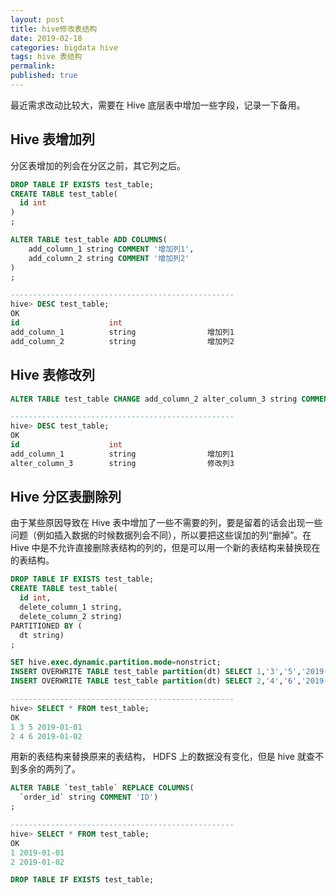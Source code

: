 ```yaml
---
layout: post
title: hive修改表结构
date: 2019-02-18
categories: bigdata hive
tags: hive 表结构
permalink:
published: true
---
```


最近需求改动比较大，需要在 Hive 底层表中增加一些字段，记录一下备用。

## Hive 表增加列

分区表增加的列会在分区之前，其它列之后。

```sql
DROP TABLE IF EXISTS test_table;
CREATE TABLE test_table(
  id int
)
;

ALTER TABLE test_table ADD COLUMNS(
    add_column_1 string COMMENT '增加列1',
    add_column_2 string COMMENT '增加列2'
)
;

--------------------------------------------------
hive> DESC test_table;
OK
id                    int
add_column_1          string                增加列1
add_column_2          string                增加列2
```

## Hive 表修改列

```sql
ALTER TABLE test_table CHANGE add_column_2 alter_column_3 string COMMENT '修改列3';

--------------------------------------------------
hive> DESC test_table;
OK
id                    int
add_column_1          string                增加列1
alter_column_3        string                修改列3
```

## Hive 分区表删除列

由于某些原因导致在 Hive 表中增加了一些不需要的列，要是留着的话会出现一些问题（例如插入数据的时候数据列会不同），所以要把这些误加的列“删掉”。在 Hive 中是不允许直接删除表结构的列的，但是可以用一个新的表结构来替换现在的表结构。

```sql
DROP TABLE IF EXISTS test_table;
CREATE TABLE test_table(
  id int,
  delete_column_1 string,
  delete_column_2 string)
PARTITIONED BY (
  dt string)
;

SET hive.exec.dynamic.partition.mode=nonstrict;
INSERT OVERWRITE TABLE test_table partition(dt) SELECT 1,'3','5','2019-01-01';
INSERT OVERWRITE TABLE test_table partition(dt) SELECT 2,'4','6','2019-01-02';

--------------------------------------------------
hive> SELECT * FROM test_table;
OK
1 3 5 2019-01-01
2 4 6 2019-01-02
```

用新的表结构来替换原来的表结构， HDFS 上的数据没有变化，但是 hive 就查不到多余的两列了。

```sql
ALTER TABLE `test_table` REPLACE COLUMNS(
  `order_id` string COMMENT 'ID')
;

--------------------------------------------------
hive> SELECT * FROM test_table;
OK
1 2019-01-01
2 2019-01-02

DROP TABLE IF EXISTS test_table;
```
